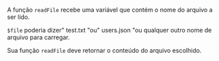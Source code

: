 A função `readFile` recebe uma variável que contém o nome do arquivo a ser lido.

`$file` poderia dizer" test.txt "ou" users.json "ou qualquer outro nome de arquivo para carregar.

Sua função `readFile` deve retornar o conteúdo do arquivo escolhido.